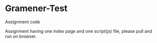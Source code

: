 # Gramener-Test
Assignment code

Assignment having one index page and one script(js) file, please pull and run on browser.
